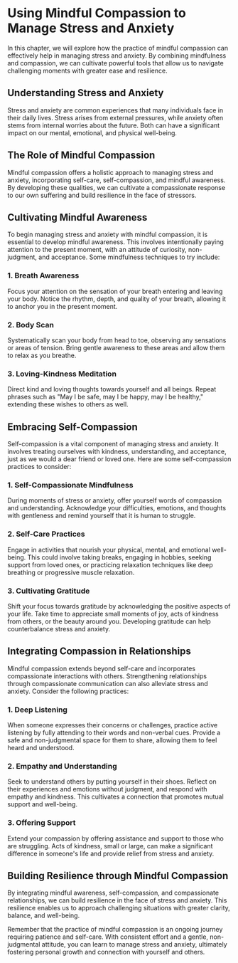 Using Mindful Compassion to Manage Stress and Anxiety
================================================================

In this chapter, we will explore how the practice of mindful compassion can effectively help in managing stress and anxiety. By combining mindfulness and compassion, we can cultivate powerful tools that allow us to navigate challenging moments with greater ease and resilience.

Understanding Stress and Anxiety
--------------------------------

Stress and anxiety are common experiences that many individuals face in their daily lives. Stress arises from external pressures, while anxiety often stems from internal worries about the future. Both can have a significant impact on our mental, emotional, and physical well-being.

The Role of Mindful Compassion
------------------------------

Mindful compassion offers a holistic approach to managing stress and anxiety, incorporating self-care, self-compassion, and mindful awareness. By developing these qualities, we can cultivate a compassionate response to our own suffering and build resilience in the face of stressors.

Cultivating Mindful Awareness
-----------------------------

To begin managing stress and anxiety with mindful compassion, it is essential to develop mindful awareness. This involves intentionally paying attention to the present moment, with an attitude of curiosity, non-judgment, and acceptance. Some mindfulness techniques to try include:

### 1. Breath Awareness

Focus your attention on the sensation of your breath entering and leaving your body. Notice the rhythm, depth, and quality of your breath, allowing it to anchor you in the present moment.

### 2. Body Scan

Systematically scan your body from head to toe, observing any sensations or areas of tension. Bring gentle awareness to these areas and allow them to relax as you breathe.

### 3. Loving-Kindness Meditation

Direct kind and loving thoughts towards yourself and all beings. Repeat phrases such as "May I be safe, may I be happy, may I be healthy," extending these wishes to others as well.

Embracing Self-Compassion
-------------------------

Self-compassion is a vital component of managing stress and anxiety. It involves treating ourselves with kindness, understanding, and acceptance, just as we would a dear friend or loved one. Here are some self-compassion practices to consider:

### 1. Self-Compassionate Mindfulness

During moments of stress or anxiety, offer yourself words of compassion and understanding. Acknowledge your difficulties, emotions, and thoughts with gentleness and remind yourself that it is human to struggle.

### 2. Self-Care Practices

Engage in activities that nourish your physical, mental, and emotional well-being. This could involve taking breaks, engaging in hobbies, seeking support from loved ones, or practicing relaxation techniques like deep breathing or progressive muscle relaxation.

### 3. Cultivating Gratitude

Shift your focus towards gratitude by acknowledging the positive aspects of your life. Take time to appreciate small moments of joy, acts of kindness from others, or the beauty around you. Developing gratitude can help counterbalance stress and anxiety.

Integrating Compassion in Relationships
---------------------------------------

Mindful compassion extends beyond self-care and incorporates compassionate interactions with others. Strengthening relationships through compassionate communication can also alleviate stress and anxiety. Consider the following practices:

### 1. Deep Listening

When someone expresses their concerns or challenges, practice active listening by fully attending to their words and non-verbal cues. Provide a safe and non-judgmental space for them to share, allowing them to feel heard and understood.

### 2. Empathy and Understanding

Seek to understand others by putting yourself in their shoes. Reflect on their experiences and emotions without judgment, and respond with empathy and kindness. This cultivates a connection that promotes mutual support and well-being.

### 3. Offering Support

Extend your compassion by offering assistance and support to those who are struggling. Acts of kindness, small or large, can make a significant difference in someone's life and provide relief from stress and anxiety.

Building Resilience through Mindful Compassion
----------------------------------------------

By integrating mindful awareness, self-compassion, and compassionate relationships, we can build resilience in the face of stress and anxiety. This resilience enables us to approach challenging situations with greater clarity, balance, and well-being.

Remember that the practice of mindful compassion is an ongoing journey requiring patience and self-care. With consistent effort and a gentle, non-judgmental attitude, you can learn to manage stress and anxiety, ultimately fostering personal growth and connection with yourself and others.
